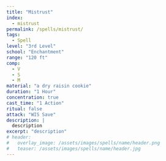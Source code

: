 ```yaml
---
title: "Mistrust"
index:
  - mistrust
permalink: /spells/mistrust/
tags:
  - Spell
level: "3rd Level"
school: "Enchantment"
range: "120 ft"
comp:
  - V
  - S
  - M
material: "a dry raisin cookie"
duration: "1 Hour"
concentration: true
cast_time: "1 Action"
ritual: false
attack: "WIS Save"
description: |
  description
excerpt: "description"
# header:
#   overlay_image: /assets/images/spells/name/header.png
#   teaser: /assets/images/spells/name/header.jpg
---
```

